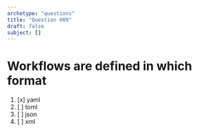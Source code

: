 ```yaml
---
archetype: "questions"
title: "Question 009"
draft: false
subject: []
---
```


# Workflows are defined in which format
1. [x] yaml
1. [ ] toml
1. [ ] json
1. [ ] xml
